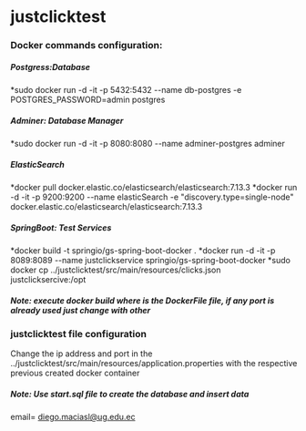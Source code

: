 # justclicktest
### Docker commands configuration:
##### Postgress:Database
*sudo docker run -d -it -p 5432:5432   --name db-postgres  -e POSTGRES_PASSWORD=admin     postgres
##### Adminer: Database Manager
*sudo docker run -d -it -p 8080:8080 --name adminer-postgres  adminer
##### ElasticSearch
*docker pull docker.elastic.co/elasticsearch/elasticsearch:7.13.3
*docker run -d -it -p 9200:9200 --name elasticSearch -e "discovery.type=single-node" docker.elastic.co/elasticsearch/elasticsearch:7.13.3
##### SpringBoot: Test Services 
*docker build -t springio/gs-spring-boot-docker .
*docker run -d -it -p 8089:8089 --name justclickservice springio/gs-spring-boot-docker
*sudo docker cp ../justclicktest/src/main/resources/clicks.json justclicksercive:/opt
##### Note: execute docker build where is the DockerFile file, if any port is already used just change with other
### justclicktest file configuration
Change the ip address and port in the ../justclicktest/src/main/resources/application.properties with the respective previous created docker container
##### Note: Use start.sql file to create the database and insert data
email= diego.maciasl@ug.edu.ec